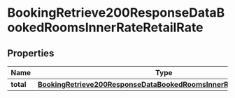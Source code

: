 

# BookingRetrieve200ResponseDataBookedRoomsInnerRateRetailRate


## Properties

| Name | Type | Description | Notes |
|------------ | ------------- | ------------- | -------------|
|**total** | [**BookingRetrieve200ResponseDataBookedRoomsInnerRateRetailRateTotal**](BookingRetrieve200ResponseDataBookedRoomsInnerRateRetailRateTotal.md) |  |  [optional] |



